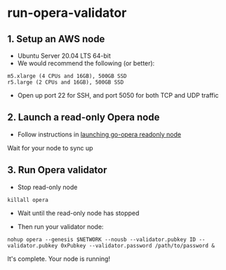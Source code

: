 # run-opera-validator

## 1. Setup an AWS node
- Ubuntu Server 20.04 LTS 64-bit
- We would recommend the following (or better): 
```
m5.xlarge (4 CPUs and 16GB), 500GB SSD
r5.large (2 CPUs and 16GB), 500GB SSD
```
 
- Open up port 22 for SSH, and port 5050 for both TCP and UDP traffic

## 2. Launch a read-only Opera node
 - Follow instructions in [launching go-opera readonly node](./setup-readonly-node.sh)

Wait for your node to sync up

## 3. Run Opera validator
- Stop read-only node

```shell script
killall opera
```

- Wait until the read-only node has stopped

- Then run your validator node:

```shell script
nohup opera --genesis $NETWORK --nousb --validator.pubkey ID --validator.pubkey 0xPubkey --validator.password /path/to/password &
```

It's complete. Your node is running!
